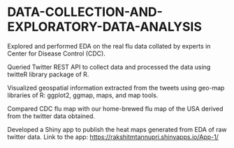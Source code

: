 # DATA-COLLECTION-AND-EXPLORATORY-DATA-ANALYSIS

Explored and performed EDA on the real flu data collated by experts in Center for Disease Control (CDC).

Queried Twitter REST API to collect data and processed the data using twitteR library package of R.

Visualized geospatial information extracted from the tweets using geo-map libraries of R: ggplot2,
ggmap, maps, and map tools.

Compared CDC flu map with our home-brewed flu map of the USA derived from the twitter
data obtained.

Developed a Shiny app to publish the heat maps generated from EDA of raw twitter data. Link to the app: https://rakshitmtannupri.shinyapps.io/App-1/
